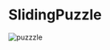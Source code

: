 # SlidingPuzzle
![puzzzle](https://user-images.githubusercontent.com/49131724/69912691-36698880-1470-11ea-9690-c064f8eda323.gif)
